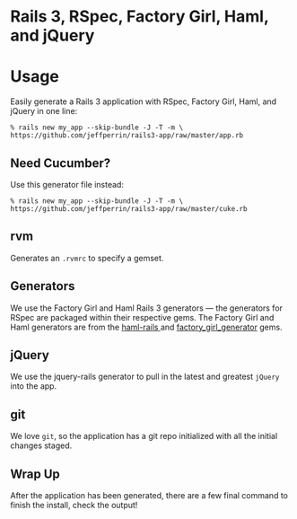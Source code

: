 Rails 3, RSpec, Factory Girl, Haml, and jQuery
=============================================================

# Usage

Easily generate a Rails 3 application with RSpec, Factory Girl, Haml, and
jQuery in one line:

    % rails new my_app --skip-bundle -J -T -m \
    https://github.com/jeffperrin/rails3-app/raw/master/app.rb

## Need Cucumber?

Use this generator file instead:

    % rails new my_app --skip-bundle -J -T -m \
    https://github.com/jeffperrin/rails3-app/raw/master/cuke.rb

rvm
---

Generates an `.rvmrc` to specify a gemset.

Generators
----------

We use the Factory Girl and Haml Rails 3 generators &mdash; the generators for
RSpec are packaged within their respective gems. The Factory Girl and Haml generators are from the
[ haml-rails ](http://github.com/indirect/haml-rails) and
[factory_girl_generator](http://github.com/leshill/factory_girl_generator)
gems.

jQuery
-------------------

We use the jquery-rails generator to pull in the latest and greatest `jQuery` into the app.

git
---

We love `git`, so the application has a git repo initialized with all the initial changes staged.

Wrap Up
-------

After the application has been generated, there are a few final command to finish the install, check the output!
